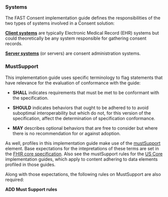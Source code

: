 ### Systems
The FAST Consent implementation guide defines the responsibilities of the two types of systems involved in a Consent solution:

[**Client systems**](CapabilityStatement-EHRCapabilities.html) are typically Electronic Medical Record (EHR) systems but could theoretically be any system responsible for gathering consent records. 

[**Server systems**](CapabilityStatement-RegistryCapabilities.html) (or servers) are consent administration systems.

### MustSupport
This implementation guide uses specific terminology to flag statements that have relevance for the evaluation of conformance with the guide:

* **SHALL** indicates requirements that must be met to be conformant with the specification.

* **SHOULD** indicates behaviors that ought to be adhered to to avoid suboptimal interoperability but which do not, for this version of the specification, affect the determination of specification conformance.

* **MAY** describes optional behaviors that are free to consider but where there is no recommendation for or against adoption.

As well, profiles in this implementation guide make use of the [mustSupport]({{site.data.fhir.path}}profiling.html#mustsupport) element.  Base expectations for the intepretations of these terms are set in the [FHIR core specification]({{site.data.fhir.path}}conformance-rules.html#conflang).  Also see the mustSupport rules for the [US Core]({{site.data.fhir.ver.uscore}}/must-support.html) implementation guides, which apply to content adhering to data elements profiled in those guides.

Along with those expectations, the following rules on MustSupport are also required:

**ADD Must Support rules**
